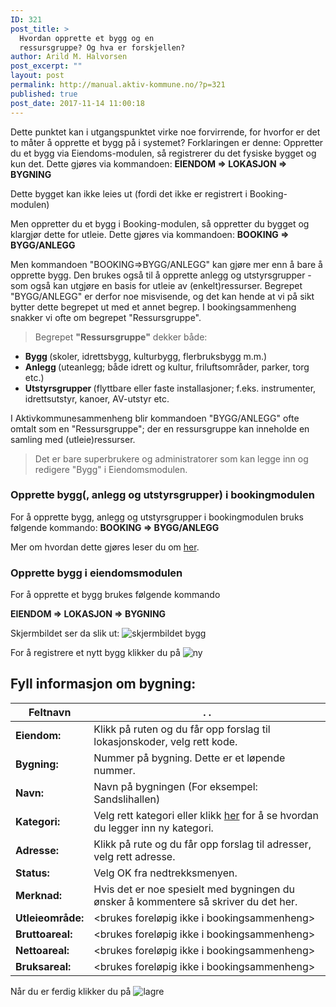 ```yaml
---
ID: 321
post_title: >
  Hvordan opprette et bygg og en
  ressursgruppe? Og hva er forskjellen?
author: Arild M. Halvorsen
post_excerpt: ""
layout: post
permalink: http://manual.aktiv-kommune.no/?p=321
published: true
post_date: 2017-11-14 11:00:18
---
```

Dette punktet kan i utgangspunktet virke noe forvirrende, for hvorfor er det to måter å opprette et bygg på i systemet? Forklaringen er denne:
Oppretter du et bygg via Eiendoms-modulen, så registrerer du det fysiske bygget og kun det. Dette gjøres via kommandoen:
<strong>EIENDOM => LOKASJON => BYGNING</strong>

Dette bygget kan ikke leies ut (fordi det ikke er registrert i Booking-modulen)

Men oppretter du et bygg i Booking-modulen, så oppretter du bygget og klargjør dette for utleie. Dette gjøres via kommandoen:
<strong>BOOKING => BYGG/ANLEGG</strong>

Men kommandoen "BOOKING=>BYGG/ANLEGG" kan gjøre mer enn å bare å opprette bygg. Den brukes også til å opprette anlegg og utstyrsgrupper - som også kan utgjøre en basis for utleie av (enkelt)ressurser. Begrepet "BYGG/ANLEGG" er derfor noe misvisende, og det kan hende at vi på sikt bytter dette begrepet ut med et annet begrep. I bookingsammenheng snakker vi ofte om begrepet "Ressursgruppe". 

>Begrepet <strong>"Ressursgruppe"</strong> dekker både:
* <strong>Bygg </strong>(skoler, idrettsbygg, kulturbygg, flerbruksbygg m.m.)
* <strong>Anlegg </strong>(uteanlegg; både idrett og kultur, friluftsområder, parker, torg etc.) 
* <strong>Utstyrsgrupper </strong>(flyttbare eller faste installasjoner; f.eks. instrumenter, idrettsutstyr, kanoer, AV-utstyr etc. 

I Aktivkommunesammenheng blir kommandoen "BYGG/ANLEGG" ofte omtalt som en "Ressursgruppe"; der en ressursgruppe kan inneholde en samling med (utleie)ressurser.

>Det er bare superbrukere og administratorer som kan legge inn og redigere "Bygg" i Eiendomsmodulen.

### Opprette bygg(, anlegg og utstyrsgrupper) i bookingmodulen

For å opprette bygg, anlegg og utstyrsgrupper i bookingmodulen bruks følgende kommando:
<strong>BOOKING => BYGG/ANLEGG </strong>

Mer om hvordan dette gjøres leser du om [her](https://manual.aktiv-kommune.no/?p=166).

### Opprette bygg i eiendomsmodulen
For å opprette et bygg brukes følgende kommando

<strong>EIENDOM => LOKASJON => BYGNING</strong>

Skjermbildet ser da slik ut:
![skjermbildet bygg](http://manual.aktiv-kommune.no/wp-content/uploads/2017/12/eiendombygning.png)

For å registrere et nytt bygg klikker du på
![ny](http://manual.aktiv-kommune.no/wp-content/uploads/2017/12/NY.png)

## Fyll informasjon om bygning: 
Feltnavn| .      .
---------------|---------------------------------
**Eiendom:** |Klikk på ruten og du får opp forslag til lokasjonskoder, velg rett kode.
**Bygning:** |Nummer på bygning. Dette er et løpende nummer.
**Navn:** |Navn på bygningen (For eksempel: Sandslihallen)
**Kategori:** |Velg rett kategori eller klikk [her](https://manual.aktiv-kommune.no/?p=700) for å se hvordan du legger inn ny kategori.
**Adresse:** |Klikk på rute og du får opp forslag til adresser, velg rett adresse.
**Status:** |Velg OK fra nedtrekksmenyen.
**Merknad:** |Hvis det er noe spesielt med bygningen du ønsker å kommentere så skriver du det her. 
**Utleieområde:**|<brukes foreløpig ikke i bookingsammenheng>
**Bruttoareal:**|<brukes foreløpig ikke i bookingsammenheng>
**Nettoareal:**|<brukes foreløpig ikke i bookingsammenheng>
**Bruksareal:**|<brukes foreløpig ikke i bookingsammenheng>

Når du er ferdig klikker du på 
![lagre](http://manual.aktiv-kommune.no/wp-content/uploads/2017/12/lagre.png)